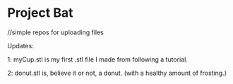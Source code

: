 # Project Bat
//simple repos for uploading files



Updates:
   
   1: myCup.stl is my first .stl file I made from following a tutorial.

   2: donut.stl is, believe it or not, a donut. (with a healthy amount of frosting.)
